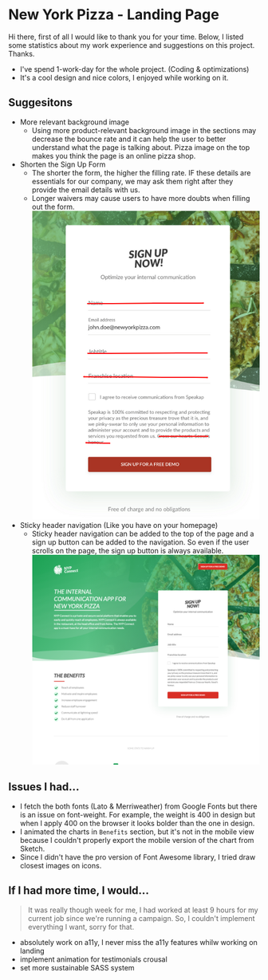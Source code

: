 # New York Pizza - Landing Page

Hi there, first of all I would like to thank you for your time. Below, I listed some statistics about my work experience and suggestions on this project. Thanks.

- I've spend 1-work-day for the whole project. (Coding & optimizations)
- It's a cool design and nice colors, I enjoyed while working on it.

## Suggesitons
- More relevant background image
	- Using more product-relevant background image in the sections may decrease the bounce rate and it can help the user to better understand what the page is talking about. Pizza image on the top makes you think the page is an online pizza shop.
- Shorten the Sign Up Form
	- The shorter the form, the higher the filling rate. IF these details are essentials for our company, we may ask them right after they provide the email details with us.
	- Longer waivers may cause users to have more doubts when filling out the form.
	![alt shorten signup form](suggestions/shorten-signup-form.png)
- Sticky header navigation (Like you have on your homepage)
	- Sticky header navigation can be added to the top of the page and a sign up button can be added to the navigation. So even if the user scrolls on the page, the sign up button is always available.
	![alt stick header](suggestions/sticky-header.png)

## Issues I had...
- I fetch the both fonts (Lato & Merriweather) from Google Fonts but there is an issue on font-weight. For example, the weight is 400 in design but when I apply 400 on the browser it looks bolder than the one in design.
- I animated the charts in `Benefits` section, but it's not in the mobile view because I couldn't properly export the mobile version of the chart from Sketch.
- Since I didn't have the pro version of Font Awesome library, I tried draw closest images on icons.

## If I had more time, I would...
> It was really though week for me, I had worked at least 9 hours for my current job since we're running a campaign. So, I couldn't implement everything I want, sorry for that.

- absolutely work on a11y, I never miss the a11y features whilw working on landing
- implement animation for testimonials crousal
- set more sustainable SASS system